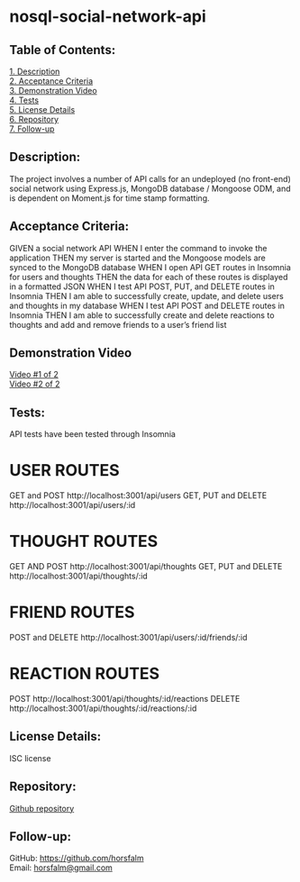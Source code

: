 # nosql-social-network-api

 ## Table of Contents:  
[1. Description](#Description)  
[2. Acceptance Criteria](#Acceptance-Criteria)  
[3. Demonstration Video](#Demonstration-Video)  
[4. Tests](#Tests)  
[5. License Details](#License-Details)  
[6. Repository](#Repo)   
[7. Follow-up](#Follow-up)  

## Description:
The project involves a number of API calls for an undeployed (no front-end) social network using Express.js, MongoDB database / Mongoose ODM, and is dependent on Moment.js for time stamp formatting.

## Acceptance Criteria:

GIVEN a social network API
WHEN I enter the command to invoke the application
THEN my server is started and the Mongoose models are synced to the MongoDB database
WHEN I open API GET routes in Insomnia for users and thoughts
THEN the data for each of these routes is displayed in a formatted JSON
WHEN I test API POST, PUT, and DELETE routes in Insomnia
THEN I am able to successfully create, update, and delete users and thoughts in my database
WHEN I test API POST and DELETE routes in Insomnia
THEN I am able to successfully create and delete reactions to thoughts and add and remove friends to a user’s friend list

## Demonstration Video
[Video #1 of 2](https://vimeo.com/manage/videos/687538487)  
[Video #2 of 2](https://vimeo.com/manage/videos/687538896)  

## Tests:  

API tests have been tested through Insomnia

USER ROUTES
===========
GET and POST
http://localhost:3001/api/users
GET, PUT and DELETE
http://localhost:3001/api/users/:id

THOUGHT ROUTES
==============
GET AND POST
http://localhost:3001/api/thoughts
GET, PUT and DELETE
http://localhost:3001/api/thoughts/:id

FRIEND ROUTES
=============
POST and DELETE
http://localhost:3001/api/users/:id/friends/:id

REACTION ROUTES
===============
POST
http://localhost:3001/api/thoughts/:id/reactions
DELETE
http://localhost:3001/api/thoughts/:id/reactions/:id

## License Details: 
ISC license  

## Repository:
 [Github repository](https://github.com/horsfalm/nosql-social-network-api)

## Follow-up:
GitHub: https://github.com/horsfalm  
Email: horsfalm@gmail.com